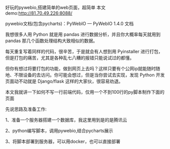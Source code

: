 
好玩的pywebio,搭建简单的web页面，超简单
本文demo:http://81.70.49.226:8088/ 

pywebio文档(包含pycharts)：PyWebIO — PyWebIO 1.4.0 文档

我想很多人用 Python 就是用 pandas 进行数据分析，并且你大概率每天就用到 pandas 那几个函数处理结构大致相似的数据。

每天重复写着同样的代码，很辛苦，于是就会有人想到用 Pyinstaller 进行打包，但是打包的痛苦，尤其是各种乱七八糟的报错只能说试过的都懂。

但你有想过将要打包的功能，做到网页上去吗？这样只要有个公网ip就能随时随地、不限设备的去访问。你可能会想过，但是当你尝试去实现，发现 Python 开发页面动不动就是 Django/flask 这样的大家伙，很容易劝退。

本文我就讲一下如何不写一行前端代码，仅用一个不到100行的py脚本制作下面的页面


 先说思路及准备工作:

1、准备一个服务器搭建一个数据库，我这里用到是的是腾讯云

2、python编写脚本，调用pywebio,结合pycharts展示

3、将脚本部署到服务器，可以用docker，也可以直接部署
